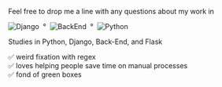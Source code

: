 Feel free to drop me a line with any questions about my work in </br>
<p><!--
  --><img src="https://img.shields.io/badge/Django-green" alt="Django"/>&nbsp&nbsp&deg&nbsp&nbsp<!-- 
  --><img src="https://img.shields.io/badge/BackEnd-blue" alt="BackEnd"/>&nbsp&nbsp&deg&nbsp&nbsp<!-- 
  --><img src="https://img.shields.io/badge/Python-yellow" alt="Python"/>&nbsp<!-- 
--></p> 


Studies in Python, Django, Back-End, and Flask



✅ weird fixation with regex </br>
✅ loves helping people save time on manual processes </br>
✅ fond of green boxes
